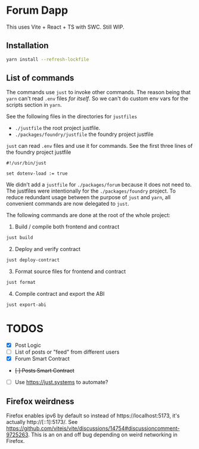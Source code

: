 # Forum Dapp

This uses Vite + React + TS with SWC. Still WIP.

## Installation

```bash
yarn install --refresh-lockfile
```

## List of commands

The commands use `just` to invoke other commands. The reason being that
`yarn` can't read `.env` files *for itself*. So we can't do custom
env vars for the scripts section in `yarn`.

See the following files in the directories for `justfiles`
- `./justfile` the root project justfile.
- `./packages/foundry/justfile` the foundry project justfile

`just` can read `.env` files and use it for commands. See the first three lines of
the foundry project justfile

```just
#!/usr/bin/just

set dotenv-load := true
```

We didn't add a `justfile` for `./packages/forum` because it does not need to.
The justfiles were intentionally for the `./packages/foundry` project. To reduce
redundant usage between the purpose of `just` and `yarn`, all convenient commands
are now delegated to `just`.

The following commands are done at the root of the whole project:

1. Build / compile both frontend and contract

```bash
just build
```

2. Deploy and verify contract

```bash
just deploy-contract
```

3. Format source files for frontend and contract

```bash
just format
```

4. Compile contract and export the ABI

```bash
just export-abi
```

# TODOS

- [X] Post Logic
- [ ] List of posts or "feed" from different users
- [X] Forum Smart Contract
- ~~[ ] Posts Smart Contract~~
- [ ] Use https://just.systems to automate?

## Firefox weirdness

Firefox enables ipv6 by default so instead of https://localhost:5173, it's actually http://[::1]:5173/. See https://github.com/vitejs/vite/discussions/14754#discussioncomment-9725263. This is an on and off bug
depending on weird networking in Firefox.
